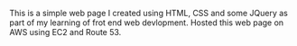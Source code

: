 This is a simple web page I created using HTML, CSS and some JQuery as part of my learning of frot end web devlopment. Hosted this web page on AWS using EC2 and Route 53.
